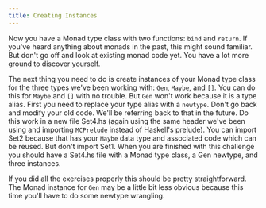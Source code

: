 ```yaml
---
title: Creating Instances
---
```


Now you have a Monad type class with two functions: `bind` and `return`.  If
you've heard anything about monads in the past, this might sound familiar.
But don't go off and look at existing monad code yet.  You have a lot more
ground to discover yourself.

The next thing you need to do is create instances of your Monad type class for
the three types we've been working with: `Gen`, `Maybe`, and `[]`. You can do this for
`Maybe` and `[]` with no trouble. But `Gen` won't work because it is a type alias.
First you need to replace your type alias with a `newtype`. Don't go back and
modify your old code. We'll be referring back to that in the future. Do this
work in a new file Set4.hs (again using the same header we've been using and
importing `MCPrelude` instead of Haskell's prelude). You can import Set2 because
that has your `Maybe` data type and associated code which can be reused. But don't
import Set1. When you are finished with this challenge you should have a Set4.hs
file with a Monad type class, a Gen newtype, and three instances.

If you did all the exercises properly this should be pretty straightforward. The
Monad instance for `Gen` may be a little bit less obvious because this time you'll
have to do some newtype wrangling.
